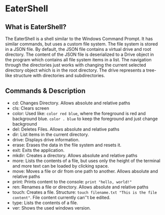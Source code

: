 # EaterShell

## What is EaterShell?
The EaterShell is a shell similar to the Windows Command Prompt. It has similar commands, but uses a custom file system. The file system is stored in a JSON file. By default, the JSON file contains a virtual drive and root directory. The content of the JSON file is deserialized to a Drive object in the program which contains all file system items in a list. The navigation through the directories just works with changing the current selected directory object which is in the root directory. The drive represents a tree-like structure with directories and subdirectories. 

## Commands & Description
- cd: Changes Directory. Allows absolute and relative paths
- cls: Clears screen
- color: Used like: `color red blue`, where the foreground is red and background blue. `color . blue` to keep the foreground and just change background
- del: Deletes Files. Allows absolute and relative paths
- dir: List items in the current directory.
- drive: Displays drive information.
- erase: Erases the data in the file system and resets it.
- exit: Exits the application.
- mkdir: Creates a directory. Allows absolute and relative paths
- more: Lists the contents of a file, but uses only the height of the terminal and more text can be loaded by clicking space.
- move: Moves a file or dir from one path to another. Allows absolute and relative paths
- print: Prints content to the console: `print "hello, world!"`
- ren: Renames a file or directory. Allows absolute and relative paths
- touch: Creates a file. Structure: `touch filename.txt "This is the file content"`. File content currently can''t be edited.
- type: Lists the contents of a file.
- ver: Shows the used windows version.
